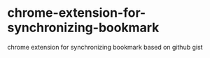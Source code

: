 # chrome-extension-for-synchronizing-bookmark
chrome extension for synchronizing bookmark based on github gist
